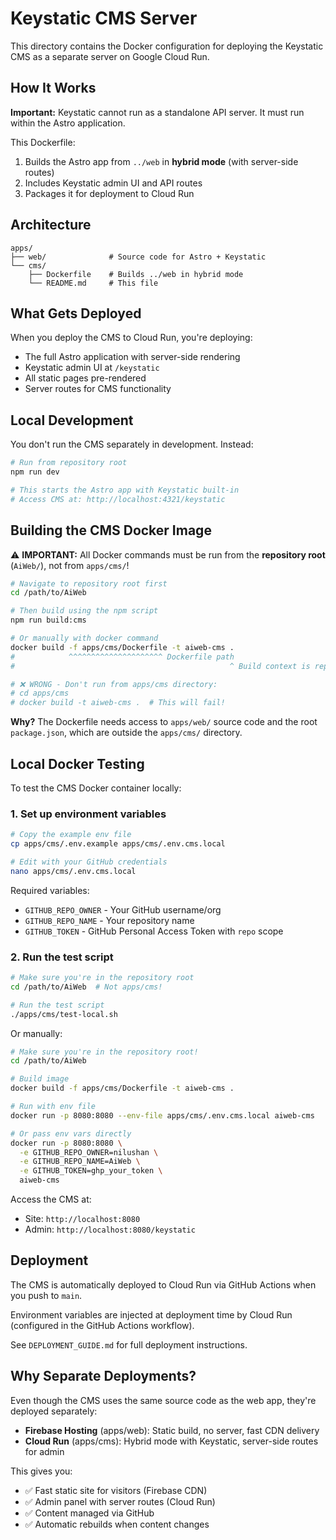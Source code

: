 # Keystatic CMS Server

This directory contains the Docker configuration for deploying the Keystatic CMS as a separate server on Google Cloud Run.

## How It Works

**Important:** Keystatic cannot run as a standalone API server. It must run within the Astro application.

This Dockerfile:
1. Builds the Astro app from `../web` in **hybrid mode** (with server-side routes)
2. Includes Keystatic admin UI and API routes
3. Packages it for deployment to Cloud Run

## Architecture

```
apps/
├── web/              # Source code for Astro + Keystatic
└── cms/
    ├── Dockerfile    # Builds ../web in hybrid mode
    └── README.md     # This file
```

## What Gets Deployed

When you deploy the CMS to Cloud Run, you're deploying:
- The full Astro application with server-side rendering
- Keystatic admin UI at `/keystatic`
- All static pages pre-rendered
- Server routes for CMS functionality

## Local Development

You don't run the CMS separately in development. Instead:

```bash
# Run from repository root
npm run dev

# This starts the Astro app with Keystatic built-in
# Access CMS at: http://localhost:4321/keystatic
```

## Building the CMS Docker Image

⚠️ **IMPORTANT:** All Docker commands must be run from the **repository root** (`AiWeb/`), not from `apps/cms/`!

```bash
# Navigate to repository root first
cd /path/to/AiWeb

# Then build using the npm script
npm run build:cms

# Or manually with docker command
docker build -f apps/cms/Dockerfile -t aiweb-cms .
#            ^^^^^^^^^^^^^^^^^^^^^ Dockerfile path
#                                                ^ Build context is repo root (.)

# ❌ WRONG - Don't run from apps/cms directory:
# cd apps/cms
# docker build -t aiweb-cms .  # This will fail!
```

**Why?** The Dockerfile needs access to `apps/web/` source code and the root `package.json`, which are outside the `apps/cms/` directory.

## Local Docker Testing

To test the CMS Docker container locally:

### 1. Set up environment variables

```bash
# Copy the example env file
cp apps/cms/.env.example apps/cms/.env.cms.local

# Edit with your GitHub credentials
nano apps/cms/.env.cms.local
```

Required variables:
- `GITHUB_REPO_OWNER` - Your GitHub username/org
- `GITHUB_REPO_NAME` - Your repository name
- `GITHUB_TOKEN` - GitHub Personal Access Token with `repo` scope

### 2. Run the test script

```bash
# Make sure you're in the repository root
cd /path/to/AiWeb  # Not apps/cms!

# Run the test script
./apps/cms/test-local.sh
```

Or manually:

```bash
# Make sure you're in the repository root!
cd /path/to/AiWeb

# Build image
docker build -f apps/cms/Dockerfile -t aiweb-cms .

# Run with env file
docker run -p 8080:8080 --env-file apps/cms/.env.cms.local aiweb-cms

# Or pass env vars directly
docker run -p 8080:8080 \
  -e GITHUB_REPO_OWNER=nilushan \
  -e GITHUB_REPO_NAME=AiWeb \
  -e GITHUB_TOKEN=ghp_your_token \
  aiweb-cms
```

Access the CMS at:
- Site: `http://localhost:8080`
- Admin: `http://localhost:8080/keystatic`

## Deployment

The CMS is automatically deployed to Cloud Run via GitHub Actions when you push to `main`.

Environment variables are injected at deployment time by Cloud Run (configured in the GitHub Actions workflow).

See `DEPLOYMENT_GUIDE.md` for full deployment instructions.

## Why Separate Deployments?

Even though the CMS uses the same source code as the web app, they're deployed separately:

- **Firebase Hosting** (apps/web): Static build, no server, fast CDN delivery
- **Cloud Run** (apps/cms): Hybrid mode with Keystatic, server-side routes for admin

This gives you:
- ✅ Fast static site for visitors (Firebase CDN)
- ✅ Admin panel with server routes (Cloud Run)
- ✅ Content managed via GitHub
- ✅ Automatic rebuilds when content changes
